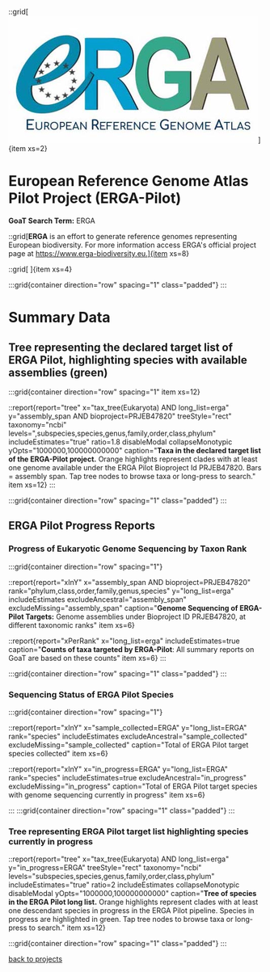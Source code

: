 
::grid[![GoaT](/static/images/ERGA_logo_rect.jpg)]{item xs=2}

# European Reference Genome Atlas Pilot Project (ERGA-Pilot)
**GoaT Search Term:** ERGA


::grid[**ERGA** is an effort to generate reference genomes representing European biodiversity. For more information access ERGA's official project page at https://www.erga-biodiversity.eu.]{item xs=8}

::grid[ ]{item xs=4}


:::grid{container direction="row" spacing="1" class="padded"}
:::

# Summary Data

## Tree representing the declared target list of ERGA Pilot, highlighting species with available assemblies (green)

:::grid{container direction="row" spacing="1" item xs=12}

::report{report="tree" x="tax_tree(Eukaryota) AND long_list=erga" y="assembly_span AND bioproject=PRJEB47820" treeStyle="rect" taxonomy="ncbi" levels=",subspecies,species,genus,family,order,class,phylum" includeEstimates="true" ratio=1.8 disableModal collapseMonotypic yOpts="1000000,100000000000" caption="**Taxa in the declared target list of the ERGA-Pilot project.** Orange highlights represent clades with at least one genome available under the ERGA Pilot Bioproject Id PRJEB47820. Bars = assembly span. Tap tree nodes to browse taxa or long-press to search." item xs=12}
:::


:::grid{container direction="row" spacing="1" class="padded"}
:::

## ERGA Pilot Progress Reports
### Progress of Eukaryotic Genome Sequencing by Taxon Rank
:::grid{container direction="row" spacing="1"}

::report{report="xInY" x="assembly_span AND bioproject=PRJEB47820" rank="phylum,class,order,family,genus,species" y="long_list=erga" includeEstimates excludeAncestral="assembly_span" excludeMissing="assembly_span" caption="**Genome Sequencing of ERGA-Pilot Targets:** Genome assemblies under Bioproject ID PRJEB47820, at different taxonomic ranks" item xs=6}

::report{report="xPerRank" x="long_list=erga" includeEstimates=true caption="**Counts of taxa targeted by ERGA-Pilot**: All summary reports on GoaT are based on these counts" item xs=6}
:::

:::grid{container direction="row" spacing="1" class="padded"}
:::

### Sequencing Status of ERGA Pilot Species

:::grid{container direction="row" spacing="1"}

::report{report="xInY" x="sample_collected=ERGA" y="long_list=ERGA" rank="species" includeEstimates excludeAncestral="sample_collected" excludeMissing="sample_collected" caption="Total of ERGA Pilot target species collected" item xs=6}

::report{report="xInY" x="in_progress=ERGA" y="long_list=ERGA" rank="species" includeEstimates=true excludeAncestral="in_progress" excludeMissing="in_progress" caption="Total of ERGA Pilot target species with genome sequencing currently in progress" item xs=6}

:::
:::grid{container direction="row" spacing="1" class="padded"}
:::

### Tree representing ERGA Pilot target list highlighting species currently in progress

::report{report="tree" x="tax_tree(Eukaryota) AND long_list=erga" y="in_progress=ERGA" treeStyle="rect" taxonomy="ncbi" levels="subspecies,species,genus,family,order,class,phylum" includeEstimates="true" ratio=2 includeEstimates collapseMonotypic disableModal yOpts="1000000,100000000000" caption="**Tree of species in the ERGA Pilot long list.** Orange highlights represent clades with at least one descendant species in progress in the ERGA Pilot pipeline. Species in progress are highlighted in green. Tap tree nodes to browse taxa or long-press to search." item xs=12}

:::grid{container direction="row" spacing="1" class="padded"}
:::


[back to projects](/projects)
